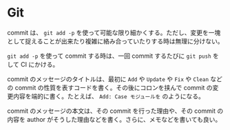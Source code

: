 # Git

commit は、 `git add -p` を使って可能な限り細かくする。ただし、変更を一塊として捉えることが出来たり複雑に絡み合っていたりする時は無理に分けない。

`git add -p` を使って commit する時は、一回 commit するたびに `git push` をして CI にかける。

commit のメッセージのタイトルは、最初に `Add` や `Update` や `Fix` や `Clean` などの commit の性質を表すコードを書く。その後にコロンを挟んで commit の変更内容を端的に書く。たとえば、 `Add: Case モジュールを` のようになる。

commit のメッセージの本文は、その commit を行った理由や、その commit の内容を author がそうした理由などを書く。さらに、メモなどを書いても良い。
